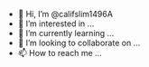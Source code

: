 - 👋 Hi, I’m @califslim1496A
- 👀 I’m interested in ...
- 🌱 I’m currently learning ...
- 💞️ I’m looking to collaborate on ...
- 📫 How to reach me ...

<!---
califslim1496A/califslim1496A is a ✨ special ✨ repository because its `README.md` (this file) appears on your GitHub profile.
You can click the Preview link to take a look at your changes.
--->

